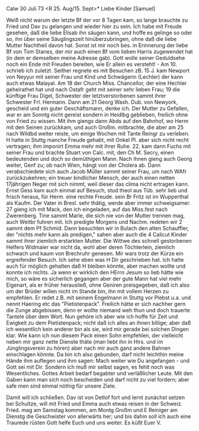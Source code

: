  Calw 30 Juli 73
 <R 25. Aug/15. Sept>*
Liebe Kinder [Samuel]

Weiß nicht warum der letzte Bf der vor 8 Tagen kam, so lange brauchte zu Fried und Dav zu gelangen und wieder hier zu sein. Ich habe mit Freude gesehen, daß die liebe Elisab ihn säugen kann, und hoffe es gelinge so oder so, ihn über seine Säuglingszeit hinüberzubringen, ohne daß die liebe Mutter Nachtheil davon hat. Sonst ist mir noch bes. in Erinnerung der liebe Bf von Tom Stanes, der mir auch einen Bf vom lieben Harris zugewendet hat (in dem er demselben meine Adresse gab). Gott wolle seiner Geduldsehe noch ein Ende mit Freuden bereiten, wie Er allein es versteht! - Am 10. schrieb ich zuletzt. Seither regnete es mit Besuchen zB. 15 J. kam Newport von Neyyur mit seiner Frau und Kind und Schwägerin (Lechler) der kann auch etwas Malayal. Am 18 der Church Miss. Chancellor, der eine Hechler geheirathet hat und nach Ostafr geht mit seiner sehr lieben Frau; 19 die künftige Frau Digel, Schwester der letztverstorbenen sammt ihrer Schwester Frl. Hermann. Dann am 21 Georg Wash. Dub. von Newyork, gescheid und ein guter Geschäftsmann, denke ich. Der Mutter zu Gefallen, war er am Sonntg nicht gereist sondern in Heidlbg geblieben, freilich ohne von Fried zu wissen. Mit ihm giengs dann Abds auf den Bahnhof, wo Herm mit den Seinen zurückkam, und auch Großm. mitbrachte, die aber am 25 nach Wildbd weiter reiste, um einige Wochen mit Tante Reingr zu verleben. H hatte in Stuttg manche Freude gehabt, mit Onkel Pl. aber sich nicht recht vertragen; ihm imponirt Emma mehr mit ihrer Ruhe. 22. kam dann Fuchs mit seiner Frau und brachte Stuart von Calc. mit, den Ch M. Secry, einen bedeutenden und doch so demüthigen Mann. Nach ihnen gieng auch Georg weiter, Genf zu; ob nach Wien, hängt von der Cholera ab. Dann verabschiedete sich auch Jacob Müller sammt seiner Frau, um nach WAfr zurückzukehren; ein treuer kindlicher Mensch, der auch einen netten 17jährigen Neger mit sich nimmt, weil dieser das clima nicht ertragen kann. Ernst Gess kam auch einmal auf Besuch, stud theol aus Tüb. sehr lieb und frisch heraus, für Herm. eine rechte Freude. sein Br Fritz ist im Wupperthal als Kaufm. Der Vater in Bresl. sehr thätig, werde aber immer schweigsamer. 27 gieng ich mit Mack, den ich eingeladen, auf das Miss.fest nach Zwerenberg. Tine sammt Marle, die sich nie von der Mutter trennen mag, auch Weitbr fuhren mit. Ich predigte Morgens und Nachm. redeten wir 2 sammt dem Pf Schmid. Dann besuchten wir in Bulach den alten Schauffler, der "nichts mehr kann als predigen," sahen aber auch die 4 Calicut Kinder sammt ihrer ziemlich erstarkten Mutter. Die Wittwe des schnell gestorbenen Helfers Widmaier war nicht da, wohl aber deren Töchterlein, ziemlich schwach und kaum von Brechruhr genesen. Mir wars trotz der Kürze ein ergreifender Besuch. Ich sehe eben was H Dir geschrieben hat. Ich hatte auch für möglich gehalten daß H bleiben könnte, aber machen wollte und konnte ich nichts. Ja wenn er wirklich den HErrn Jesum so lieb hätte wie mich, so wäre es sicherlich gegangen aber der gute Mann hat viel mehr Eigenart, als er früher herausließ, ohne Geniren preisgegeben, daß ich also um der Brüder willen nicht im Stande bin, ihn mit vollem Herzen zu empfehlen. Er redet z.B. mit seinem Engelmann in Stuttg vor Plebst u.a. und nennt Haering etc das "Pietistenpack". Freilich hätte er sich nachher gern die Zunge abgebissen, denn er wollte niemand weh thun und doch trauerte Tantele über dem Wort. Nun gehöre ich aber wie ich hoffe für Zeit und Ewigkeit zu dem Pietistenpack; nicht daß ich alles an ihnen billige; aber daß ich wesentlich kein anderer bin als sie, wird mir gerade bei solchen Dingen klar. Wie kann ich nun diesem Pack einen Sohn empfehlen, der vielleicht neben mir ganz nette Dienste thäte (man liebt ihn in Hirs. und im Jünglingsverein zu hören) aber nach mir auch ganz andere Bahnen einschlagen könnte. Da bin ich also gebunden, darf nicht leichthin meine Hände ihm auflegen und ihm sagen: Mach weiter wie Du angefangen - und Gott sei mit Dir. Sondern ich muß mir selbst sagen, es fehlt noch was Wesentliches. Gottes Arbeit bedarf begabter und verläßlicher Leute. Mit den Gaben kann man sich noch bescheiden und darf nicht zu viel fordern; aber safe men sind einmal nöthig für unsere Ziele.

Damit will ich schließen. Dav ist von Detlof fort und lernt zunächst setzen bei Schultze, will mit Fried und Emma auch etwas reisen in der Schweiz. Fried. mag am Samstag kommen, am Montg Großm und E Reiniger am Dienstg die Geschwister von allerwärts her; und bis dahin soll ich auch eine Traurede rüsten
Gott helfe Euch und uns weiter. Es küßt
 Euer V.
